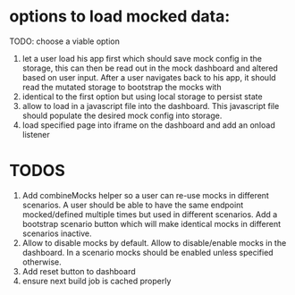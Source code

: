 # options to load mocked data:

TODO: choose a viable option

1. let a user load his app first which should save mock config in the storage, this can then be read out in the mock dashboard and altered based on user input. After a user navigates back to his app, it should read the mutated storage to bootstrap the mocks with
1. identical to the first option but using local storage to persist state
1. allow to load in a javascript file into the dashboard. This javascript file should populate the desired mock config into storage.
1. load specified page into iframe on the dashboard and add an onload listener

# TODOS

1. Add combineMocks helper so a user can re-use mocks in different scenarios.
   A user should be able to have the same endpoint mocked/defined multiple times but used in different scenarios.
   Add a bootstrap scenario button which will make identical mocks in different scenarios inactive.
1. Allow to disable mocks by default. Allow to disable/enable mocks in the dashboard.
   In a scenario mocks should be enabled unless specified otherwise.
1. Add reset button to dashboard
1. ensure next build job is cached properly
